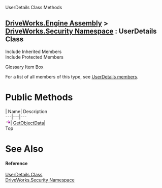 UserDetails Class Methods   
  
[DriveWorks.Engine Assembly](topic2156.md) > [DriveWorks.Security Namespace](topic10574.md) : UserDetails Class  
---  
  
Include Inherited Members    
Include Protected Members    


Glossary Item Box

For a list of all members of this type, see [UserDetails members](topic10741.md).

# Public Methods

| Name| Description  
---|---|---  
![Public Method](dotnetimages/publicMethod.gif)| [GetObjectData](topic10748.md)|   
Top

# See Also

#### Reference

[UserDetails Class](topic10740.md)   
[DriveWorks.Security Namespace](topic10574.md)


